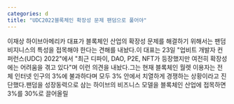 ```yaml
---
categories: d
title: "UDC2022블록체인 확장성 문제 팬덤으로 풀어야"
---
```

이재상 하이브아메리카 대표가 블록체인 산업의 확장성 문제를 해결하기 위해서는 팬덤 비지니스의 특성을 접목해야 한다는 견해를 내놨다.이 대표는 23일 "업비트 개발자 컨퍼런스(UDC) 2022"에서 "최근 디파이, DAO, P2E, NFT가 등장했지만 여전히 확장성에는 어려움을 겪고 있다"며 이런 의견을 내놨다.그는 현재 블록체인 월렛 이용자는 전체 인터넷 인구의 3%에 불과하다며 모두 3% 안에서 치열하게 경쟁하는 상황이라고 진단했다.팬덤을 성장동력으로 삼는 하이브의 비즈니스 모델을 블록체인 산업에 접목하면 3%를 30%로 끌어올릴